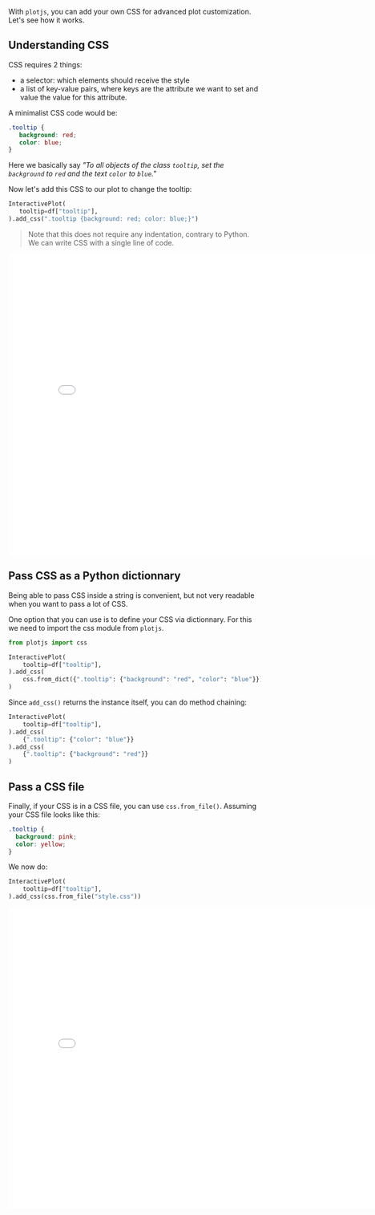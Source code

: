 With `plotjs`, you can add your own CSS for advanced plot customization. Let's see how it works.

## Understanding CSS

CSS requires 2 things:

- a selector: which elements should receive the style
- a list of key-value pairs, where keys are the attribute we want to set and value the value for this attribute.

A minimalist CSS code would be:

```CSS
.tooltip {
   background: red;
   color: blue;
}
```

Here we basically say _"To all objects of the class `tooltip`, set the `background` to `red` and the text `color` to `blue`."_

Now let's add this CSS to our plot to change the tooltip:

```python
InteractivePlot(
   tooltip=df["tooltip"],
).add_css(".tooltip {background: red; color: blue;}")
```

> Note that this does not require any indentation, contrary to Python. We can write CSS with a single line of code.

<iframe width="800" height="600" src="CSS.html" style="border:none;"></iframe>

## Pass CSS as a Python dictionnary

Being able to pass CSS inside a string is convenient, but not very readable when you want to pass a lot of CSS.

One option that you can use is to define your CSS via dictionnary. For this we need to import the css module from `plotjs`.

```python
from plotjs import css

InteractivePlot(
    tooltip=df["tooltip"],
).add_css(
    css.from_dict({".tooltip": {"background": "red", "color": "blue"}}),
)
```

Since `add_css()` returns the instance itself, you can do method chaining:

```python
InteractivePlot(
    tooltip=df["tooltip"],
).add_css(
    {".tooltip": {"color": "blue"}}
).add_css(
    {".tooltip": {"background": "red"}}
)
```

## Pass a CSS file

Finally, if your CSS is in a CSS file, you can use `css.from_file()`. Assuming your CSS file looks like this:

```CSS
.tooltip {
  background: pink;
  color: yellow;
}
```

We now do:

```python
InteractivePlot(
    tooltip=df["tooltip"],
).add_css(css.from_file("style.css"))
```

<iframe width="800" height="600" src="CSS-2.html" style="border:none;"></iframe>
